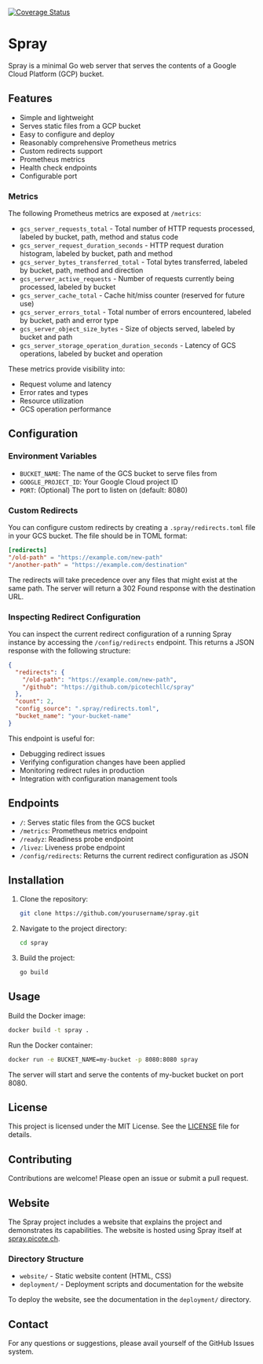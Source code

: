[![Coverage Status](https://coveralls.io/repos/github/picotechllc/spray/badge.svg?branch=main)](https://coveralls.io/github/picotechllc/spray?branch=main)

# Spray

Spray is a minimal Go web server that serves the contents of a Google Cloud Platform (GCP) bucket.

## Features

- Simple and lightweight
- Serves static files from a GCP bucket
- Easy to configure and deploy
- Reasonably comprehensive Prometheus metrics
- Custom redirects support
- Prometheus metrics
- Health check endpoints
- Configurable port

### Metrics

The following Prometheus metrics are exposed at `/metrics`:

- `gcs_server_requests_total` - Total number of HTTP requests processed, labeled by bucket, path, method and status code
- `gcs_server_request_duration_seconds` - HTTP request duration histogram, labeled by bucket, path and method
- `gcs_server_bytes_transferred_total` - Total bytes transferred, labeled by bucket, path, method and direction
- `gcs_server_active_requests` - Number of requests currently being processed, labeled by bucket
- `gcs_server_cache_total` - Cache hit/miss counter (reserved for future use)
- `gcs_server_errors_total` - Total number of errors encountered, labeled by bucket, path and error type
- `gcs_server_object_size_bytes` - Size of objects served, labeled by bucket and path
- `gcs_server_storage_operation_duration_seconds` - Latency of GCS operations, labeled by bucket and operation

These metrics provide visibility into:
- Request volume and latency
- Error rates and types
- Resource utilization
- GCS operation performance

## Configuration

### Environment Variables

- `BUCKET_NAME`: The name of the GCS bucket to serve files from
- `GOOGLE_PROJECT_ID`: Your Google Cloud project ID
- `PORT`: (Optional) The port to listen on (default: 8080)

### Custom Redirects

You can configure custom redirects by creating a `.spray/redirects.toml` file in your GCS bucket. The file should be in TOML format:

```toml
[redirects]
"/old-path" = "https://example.com/new-path"
"/another-path" = "https://example.com/destination"
```

The redirects will take precedence over any files that might exist at the same path. The server will return a 302 Found response with the destination URL.

### Inspecting Redirect Configuration

You can inspect the current redirect configuration of a running Spray instance by accessing the `/config/redirects` endpoint. This returns a JSON response with the following structure:

```json
{
  "redirects": {
    "/old-path": "https://example.com/new-path",
    "/github": "https://github.com/picotechllc/spray"
  },
  "count": 2,
  "config_source": ".spray/redirects.toml",
  "bucket_name": "your-bucket-name"
}
```

This endpoint is useful for:
- Debugging redirect issues
- Verifying configuration changes have been applied
- Monitoring redirect rules in production
- Integration with configuration management tools

## Endpoints

- `/`: Serves static files from the GCS bucket
- `/metrics`: Prometheus metrics endpoint
- `/readyz`: Readiness probe endpoint
- `/livez`: Liveness probe endpoint
- `/config/redirects`: Returns the current redirect configuration as JSON

## Installation

1. Clone the repository:
    ```sh
    git clone https://github.com/yourusername/spray.git
    ```
2. Navigate to the project directory:
    ```sh
    cd spray
    ```
3. Build the project:
    ```sh
    go build
    ```

## Usage

Build the Docker image:
```sh
docker build -t spray .
```

Run the Docker container:
```sh
docker run -e BUCKET_NAME=my-bucket -p 8080:8080 spray
```

The server will start and serve the contents of my-bucket bucket on port 8080.

## License

This project is licensed under the MIT License. See the [LICENSE](LICENSE.md) file for details.

## Contributing

Contributions are welcome! Please open an issue or submit a pull request.

## Website

The Spray project includes a website that explains the project and demonstrates its capabilities. The website is hosted using Spray itself at [spray.picote.ch](https://spray.picote.ch).

### Directory Structure

- `website/` - Static website content (HTML, CSS)
- `deployment/` - Deployment scripts and documentation for the website

To deploy the website, see the documentation in the `deployment/` directory.

## Contact

For any questions or suggestions, please avail yourself of the GitHub Issues system.
